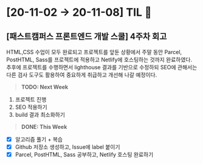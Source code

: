 # [20-11-02 → 20-11-08] TIL 👊

## [패스트캠퍼스 프론트엔드 개발 스쿨] 4주차 회고

HTML,CSS 수업이 모두 완료되고 프로젝트를 앞둔 상황에서 주말 동안 Parcel, PostHTML, Sass를 프로젝트에 적용하고 Netlify에 호스팅하는 것까지 완료하였다. 추후에 프로젝트를 수행하면서 lighthouse 결과를 기반으로 수정하되 SEO에 관해서는 다른 검사 도구도 활용하여 중요하게 취급하고 개선해 나갈 예정이다.

> **TODO: Next Week**

1. 프로젝트 진행
2. SEO 적용하기
3. build 결과 최소화하기

> **DONE: This Week**

- [x] 알고리즘 풀기 + 복습
- [x] Github 저장소 생성하고, Issue에 label 붙이기
- [x] Parcel, PostHTML, Sass 공부하고, Netlify 호스팅 완료하기
